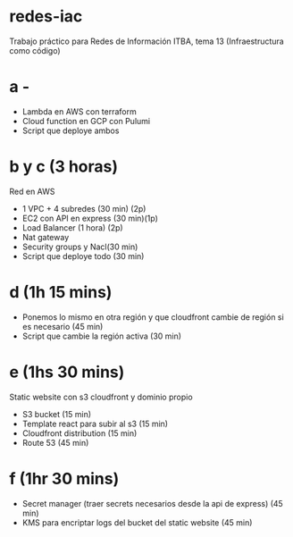 # redes-iac

Trabajo práctico para Redes de Información ITBA, tema 13 (Infraestructura como código)

# a -

- Lambda en AWS con terraform
- Cloud function en GCP con Pulumi
- Script que deploye ambos

# b y c (3 horas)

Red en AWS

- 1 VPC + 4 subredes (30 min) (2p)
- EC2 con API en express (30 min)(1p)
- Load Balancer (1 hora) (2p)
- Nat gateway
- Security groups y Nacl(30 min)
- Script que deploye todo (30 min)

# d (1h 15 mins)

- Ponemos lo mismo en otra región y que cloudfront cambie de región si es necesario (45 min)
- Script que cambie la región activa (30 min)

# e (1hs 30 mins)

Static website con s3 cloudfront y dominio propio

- S3 bucket (15 min)
- Template react para subir al s3 (15 min)
- Cloudfront distribution (15 min)
- Route 53 (45 min)

# f (1hr 30 mins)

- Secret manager (traer secrets necesarios desde la api de express) (45 min)
- KMS para encriptar logs del bucket del static website (45 min)
